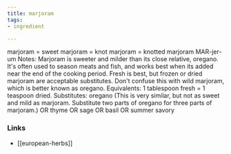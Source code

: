 ```yaml
---
title: marjoram
tags:
- ingredient

---
```

marjoram = sweet marjoram = knot marjoram = knotted marjoram MAR-jer-um Notes: Marjoram is sweeter and milder than its close relative, oregano. It's often used to season meats and fish, and works best when its added near the end of the cooking period. Fresh is best, but frozen or dried marjoram are acceptable substitutes. Don't confuse this with wild marjoram, which is better known as oregano. Equivalents: 1 tablespoon fresh = 1 teaspoon dried. Substitutes: oregano (This is very similar, but not as sweet and mild as marjoram. Substitute two parts of oregano for three parts of marjoram.) OR thyme OR sage OR basil OR summer savory

### Links

* [[european-herbs]]

